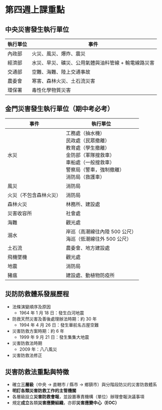 # 第四週上課重點
## 中央災害發生執行單位
| 執行單位 | 事件 |
| -- | -- |
| 內政部 | 火災、風災、爆炸、震災 |
| 經濟部 | 水災、旱災、礦災、公用氣體與油料管線 + 輸電線路災害 |
| 交通部 | 空難、海難、陸上交通事故 |
| 農委會 | 寒害、森林火災、土石流災害 |
| 環保署 | 毒性化學物質災害 |

## 金門災害發生執行單位（期中考必考）
| 事件 | 執行單位 |
| -- | -- |
| 水災 | 工務處（抽水機）<br> 民政處（民眾撤離）<br> 教育處（學生撤離）<br> 金防部（軍隊搜救車）<br> 車船處（一般搜救車）<br> 警察局（警車，強制撤離）<br> 消防局（救護車） |
| 風災 | 消防局 |
| 火災（不包含森林火災）| 消防局 |
| 森林火災 | 林務所、建設處 |
| 災害收容所 | 社會處 |
| 海難 | 觀光處 |
| 溺水 | 岸巡（高潮線往內陸 500 公尺）<br> 海巡（低潮線往外 500 公尺）|
| 土石流 | 農委會、地方建設處 |
| 飛機墜機 | 觀光處 |
| 地震 | 消防局 |
| 豬瘟 | 建設處、動植物防疫所 |

## 災防防救體系發展歷程
* 法條演變順序及原因
    * 1964 年 1 月 18 日：發生白河地震
* 防救天然災害及善後處理辦法時期：約 30 年
    * 1994 年 4 月 26 日：發生華航名古屋空難
* 災害防救方案時期：約 6 年
    * 1999 年 9 月 21 日：發生集集大地震
* 災害防救法時期
    * 2009 年：八八風災
* 災害防救法修正

## 災害防救法重點與特徵
* 確立**三層級**（中央 → 直轄市 / 縣市 → 鄉鎮市）與分階段防災的災害防救體系
* **明訂各類災害防救工作的主管機關**
* 各層級設立**災害防救會報**，並設置專責機構（單位）辦理會報決議事項
* 規定**成立**各類**災害應變組織**，亦即**災害應變中心（EOC）**